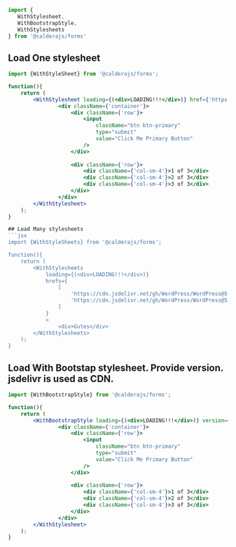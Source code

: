 
```jsx
import {
   WithStylesheet,
   WithBootstrapStyle,
   WithStylesheets
} from '@calderajs/forms'
```
## Load One stylesheet
```jsx 
import {WithStyleSheet} from '@calderajs/forms';

function(){
    return (
        <WithStylesheet loading={(<div>LOADING!!!</div>)} href={'https://maxcdn.bootstrapcdn.com/bootstrap/4.3.1/css/bootstrap.min.css'} >
                <div className={'container'}>
                    <div className={'row'}>
                        <input
                            className="btn btn-primary"
                            type="submit"
                            value="Click Me Primary Button"
                        />
                    </div>
        
                    <div className={'row'}>
                        <div className={'col-sm-4'}>1 of 3</div>
                        <div className={'col-sm-4'}>2 of 3</div>
                        <div className={'col-sm-4'}>3 of 3</div>
                    </div>
                </div>
        </WithStylesheet>
    );
}

## Load Many stylesheets
```jsx 
import {WithStyleSheets} from '@calderajs/forms';

function(){
    return (
        <WithStylesheets 
            loading={(<div>LOADING!!!</div>)} 
            hrefs={
                [
                    'https://cdn.jsdelivr.net/gh/WordPress/WordPress@5.2/wp-includes/css/dist/components/style.min.css',
                    'https://cdn.jsdelivr.net/gh/WordPress/WordPress@5.2/wp-includes/css/dist/editor/style.min.css',
                ]
            }
            >
                <div>Gutes</div>
        </WithStylesheets>
    );
}

```
## Load With Bootstap stylesheet. Provide version. jsdelivr is used as CDN.

```jsx
import {WithBootstrapStyle} from '@calderajs/forms';

function(){
    return (
        <WithBootstrapStyle loading={(<div>LOADING!!!</div>)} version={'4.3.1'} >
                <div className={'container'}>
                    <div className={'row'}>
                        <input
                            className="btn btn-primary"
                            type="submit"
                            value="Click Me Primary Button"
                        />
                    </div>
        
                    <div className={'row'}>
                        <div className={'col-sm-4'}>1 of 3</div>
                        <div className={'col-sm-4'}>2 of 3</div>
                        <div className={'col-sm-4'}>3 of 3</div>
                    </div>
                </div>
        </WithStylesheet>
    );
}

```
